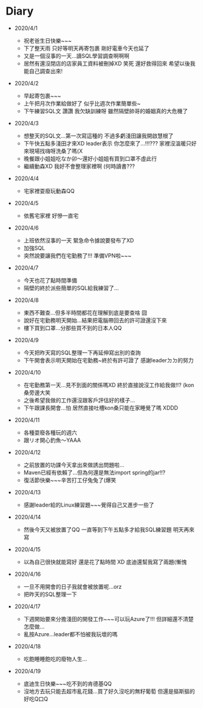 # Diary

* 2020/4/1
  * 祝老爸生日快樂~~~
  * 下了整天雨 只好等明天再寄包裹 剛好電車今天也延了
  * 又是一個沒事的一天...讀SQL學習調查啊啊啊
  * 居然有還沒閉店的店家員工資料被刪掉XD 笑死 還好救得回來 希望以後我能自己調查出來!
  
* 2020/4/2
  * 早起寄包裹~~~
  * 上午把月次作業給做好了 似乎比週次作業簡單些~
  * 下午練習SQL文 讚讚 我欠缺訓練呀 雖然隔壁帥哥的婚姻真的大危機了

* 2020/4/3
  * 想整天的SQL文...第一次寫這種的 不過多虧淺田讓我開啟慧根了
  * 下午快五點多淺田才來XD leader表示 你怎麼來了...!!!??? 家裡沒溫暖只好來現場找嗨呀洗桑了嗎(X
  * 晚餐跟小姐姐吃なか卯～還好小姐姐有買到口罩不虛此行
  * 繼續動森XD 我好不會整理家裡啊 (何時讀書???
  
* 2020/4/4
  * 宅家裡耍廢玩動森QQ
  
* 2020/4/5
  * 依舊宅家裡 好慘一直宅
  
* 2020/4/6
  * 上班依然沒事的一天 緊急命令據說要發布了XD
  * 加強SQL
  * 突然說要讓我們在宅勤務了!!! 準備VPN啦~~~
  
* 2020/4/7
  * 今天也花了點時間準備
  * 隔壁的終於派些簡單的SQL給我練習了...
  
* 2020/4/8
  * 東西不難查...但多半時間都花在理解到底是要查啥 囧
  * 說好在宅勤務明天開始...結果把電腦帶回去的許可證還沒下來
  * 樓下買到口罩...分那些買不到的日本人QQ
  
* 2020/4/9
  * 今天把昨天寫的SQL整理一下再延伸寫出別的查詢
  * 下午開會表示明天開始在宅勤務~終於有許可證了 感謝leaderㄉㄉ的努力
  
* 2020/4/10
  * 在宅勤務第一天...見不到面的關係嗎XD 終於直接說沒工作給我做!!? (kon桑旁邊大笑
  * 之後希望我做的工作還沒跟客戶評估好的樣子...
  * 下午跟課長開會...怕 居然直接吐槽kon桑只能在家睡覺了嗎 XDDD
  
* 2020/4/11
  * 各種耍廢各種玩的週六
  * 跟リオ開心釣魚～YAAA
  
* 2020/4/12
  * 之前放置的功課今天拿出來做誘出問題啦...
  * Maven已經有依賴了...但為何還是無法import spring的jar!!?
  * 復活節快樂~~~辛苦打工仔兔兔了(爆笑
  
* 2020/4/13
  * 感謝leader給的Linux練習題~~~覺得自己又進步一些了
  
* 2020/4/14
  * 然後今天又被放置了QQ 一直等到下午五點多才給我SQL練習題 明天再來寫
  
* 2020/4/15
  * 以為自己很快就能寫好 還是花了點時間 XD 底迪還幫我寫了兩題(慚愧
  
* 2020/4/16
  * 一旦不用開會的日子我就會被放置呢...orz
  * 把昨天的SQL整理一下
  
* 2020/4/17
  * 下週開始要來分擔淺田的開發工作~~~可以玩Azure了!!! 但詳細還不清楚怎麼做...
  * 亂按Azure...leader都不怕被我玩壞的嗎
  
* 2020/4/18
  * 吃飽睡睡飽吃的廢物人生...
  
* 2020/4/19 
  * 底迪生日快樂~~~吃不到的肯德基QQ
  * 沒地方去玩只能去超市亂花錢...買了好久沒吃的無籽葡萄 但還是摳斯摳的好吃Q口Q


  